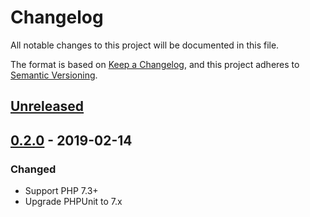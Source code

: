 # Changelog
All notable changes to this project will be documented in this file.

The format is based on [Keep a Changelog](https://keepachangelog.com/en/1.0.0/),
and this project adheres to [Semantic Versioning](https://semver.org/spec/v2.0.0.html).

## [Unreleased]

## [0.2.0] - 2019-02-14
### Changed
- Support PHP 7.3+
- Upgrade PHPUnit to 7.x

[Unreleased]: https://github.com/soundasleep/component-tests/compare/0.2.0...HEAD
[0.2.0]: https://github.com/soundasleep/component-tests/compare/0.1.3...0.2.0
